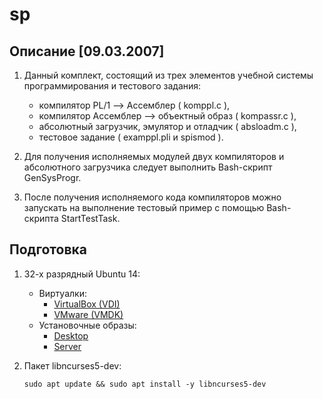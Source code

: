 # sp


## Описание [09.03.2007]

1. Данный комплект, состоящий из трех элементов учебной системы программирования
и тестового задания:
    - компилятор    PL/1 --> Ассемблер   ( komppl.c ),
    - компилятор    Ассемблер --> объектный образ  ( kompassr.c ),
    - абсолютный загрузчик, эмулятор и отладчик ( absloadm.c ),
    - тестовое задание ( examppl.pli и spismod ).
    
2. Для получения исполняемых модулей двух компиляторов и абсолютного загрузчика
следует выполнить Bash-скрипт GenSysProgr.

3. После получения исполняемого кода компиляторов можно запускать на выполнение
тестовый пример с помощью Bash-скрипта StartTestTask.


## Подготовка

1. 32-х разрядный Ubuntu 14:
    - Виртуалки:
        - [VirtualBox (VDI)][uwuntu14-vb]
        - [VMware (VMDK)][uwuntu14-vmdk]
    - Установочные образы:
        - [Desktop][uwuntu14-desktop]
        - [Server][uwuntu14-server]

2. Пакет libncurses5-dev:

    `sudo apt update && sudo apt install -y libncurses5-dev`


[uwuntu14-desktop]: https://www.releases.ubuntu.com/14.04/ubuntu-14.04.6-desktop-i386.iso

[uwuntu14-server]: https://www.releases.ubuntu.com/14.04/ubuntu-14.04.6-server-i386.iso

[uwuntu14-vb]: https://sourceforge.net/projects/osboxes/files/v/vb/55-U-u/14.04/14.04.6/1404.632.7z/download

[uwuntu14-vmdk]: https://sourceforge.net/projects/osboxes/files/v/vm/55-U--u/14.04/14.04.6/14-04632.7z/download
